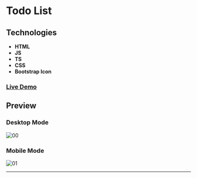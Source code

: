 # Todo List

## Technologies

- **HTML**
- **JS**
- **TS**
- **CSS**
- **Bootstrap Icon**

### [Live Demo](https://rzvkoli.github.io/Todolist/)

## Preview

### Desktop Mode
![00](https://user-images.githubusercontent.com/100797809/208849357-59731a9c-ad1f-4722-9e8e-d93221b8687b.png)

### Mobile Mode
![01](https://user-images.githubusercontent.com/100797809/208848834-c1095034-4bc8-4abb-ade5-8a3c4351402b.jpg)

---
